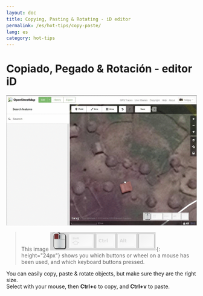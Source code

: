 ```yaml
---
layout: doc
title: Copying, Pasting & Rotating - iD editor
permalink: /es/hot-tips/copy-paste/
lang: es
category: hot-tips
---
```


Copiado, Pegado & Rotación - editor iD
============

![copy-paste][]

> This image ![keymon]{: height="24px"} shows you which buttons or wheel on a mouse has been used, and which keyboard buttons pressed.  

You can easily copy, paste & rotate objects, but make sure they are the right size.  
Select with your mouse, then **Ctrl+c** to copy, and **Ctrl+v** to paste.  

[copy-paste]:/images/hot-tips/copy-paste.gif
[keymon]:/images/hot-tips/keymon.png
